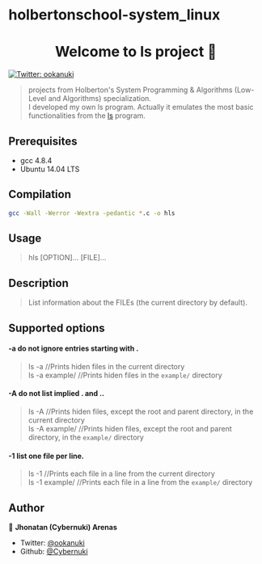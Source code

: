 # holbertonschool-system_linux
<h1 align="center">Welcome to ls project 👋</h1>
<p>
  <a href="https://twitter.com/ookanuki" target="_blank">
    <img alt="Twitter: ookanuki" src="https://img.shields.io/twitter/follow/ookanuki.svg?style=social" />
  </a>
</p>

> projects from Holberton's System Programming & Algorithms (Low-Level and Algorithms) specialization. <br>
I developed my own ls program. Actually it emulates the most basic functionalities from the [ls](https://man7.org/linux/man-pages/man1/ls.1.html) program.

## Prerequisites

- gcc 4.8.4
- Ubuntu 14.04 LTS

## Compilation

```sh
gcc -Wall -Werror -Wextra -pedantic *.c -o hls
```

## Usage
> hls [OPTION]... [FILE]...

## Description

> List information about the FILEs (the current directory by default).

## Supported options

#### -a       do not ignore entries starting with .
> ls -a              //Prints hiden files in the current directory<br>
> ls -a example/     //Prints hiden files in the `example/` directory
#### -A       do not list implied . and ..
> ls -A              //Prints hiden files, except the root and parent directory, in the current directory <br>
> ls -A example/     //Prints hiden files, except the root and parent directory, in the `example/` directory
#### -1       list one file per line.
> ls -1              //Prints each file in a line from the current directory<br>
> ls -1 example/     //Prints each file in a line from the `example/` directory


## Author

👤 **Jhonatan (Cybernuki) Arenas**

* Twitter: [@ookanuki](https://twitter.com/ookanuki)
* Github: [@Cybernuki](https://github.com/Cybernuki)
